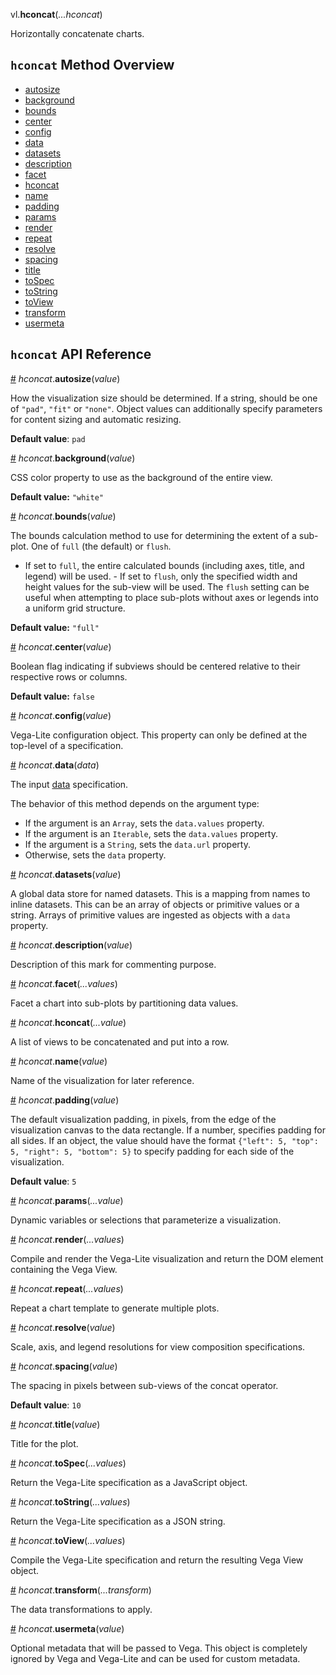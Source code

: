vl.<b>hconcat</b>(<em>...hconcat</em>)

Horizontally concatenate charts.

## <code>hconcat</code> Method Overview

* <a href="#autosize">autosize</a>
* <a href="#background">background</a>
* <a href="#bounds">bounds</a>
* <a href="#center">center</a>
* <a href="#config">config</a>
* <a href="#data">data</a>
* <a href="#datasets">datasets</a>
* <a href="#description">description</a>
* <a href="#facet">facet</a>
* <a href="#hconcat">hconcat</a>
* <a href="#name">name</a>
* <a href="#padding">padding</a>
* <a href="#params">params</a>
* <a href="#render">render</a>
* <a href="#repeat">repeat</a>
* <a href="#resolve">resolve</a>
* <a href="#spacing">spacing</a>
* <a href="#title">title</a>
* <a href="#toSpec">toSpec</a>
* <a href="#toString">toString</a>
* <a href="#toView">toView</a>
* <a href="#transform">transform</a>
* <a href="#usermeta">usermeta</a>

## <code>hconcat</code> API Reference

<a id="autosize" href="#autosize">#</a>
<em>hconcat</em>.<b>autosize</b>(<em>value</em>)

How the visualization size should be determined. If a string, should be one of `"pad"`, `"fit"` or `"none"`. Object values can additionally specify parameters for content sizing and automatic resizing.

__Default value__: `pad`

<a id="background" href="#background">#</a>
<em>hconcat</em>.<b>background</b>(<em>value</em>)

CSS color property to use as the background of the entire view.

__Default value:__ `"white"`

<a id="bounds" href="#bounds">#</a>
<em>hconcat</em>.<b>bounds</b>(<em>value</em>)

The bounds calculation method to use for determining the extent of a sub-plot. One of `full` (the default) or `flush`.

- If set to `full`, the entire calculated bounds (including axes, title, and legend) will be used. - If set to `flush`, only the specified width and height values for the sub-view will be used. The `flush` setting can be useful when attempting to place sub-plots without axes or legends into a uniform grid structure.

__Default value:__ `"full"`

<a id="center" href="#center">#</a>
<em>hconcat</em>.<b>center</b>(<em>value</em>)

Boolean flag indicating if subviews should be centered relative to their respective rows or columns.

__Default value:__ `false`

<a id="config" href="#config">#</a>
<em>hconcat</em>.<b>config</b>(<em>value</em>)

Vega-Lite configuration object. This property can only be defined at the top-level of a specification.

<a id="data" href="#data">#</a>
<em>hconcat</em>.<b>data</b>(<em>data</em>)

The input [data](data) specification.

The behavior of this method depends on the argument type:

- If the argument is an <code>Array</code>, sets the <code>data.values</code> property.
- If the argument is an <code>Iterable</code>, sets the <code>data.values</code> property.
- If the argument is a <code>String</code>, sets the <code>data.url</code> property.
- Otherwise, sets the <code>data</code> property.

<a id="datasets" href="#datasets">#</a>
<em>hconcat</em>.<b>datasets</b>(<em>value</em>)

A global data store for named datasets. This is a mapping from names to inline datasets. This can be an array of objects or primitive values or a string. Arrays of primitive values are ingested as objects with a `data` property.

<a id="description" href="#description">#</a>
<em>hconcat</em>.<b>description</b>(<em>value</em>)

Description of this mark for commenting purpose.

<a id="facet" href="#facet">#</a>
<em>hconcat</em>.<b>facet</b>(<em>...values</em>)

Facet a chart into sub-plots by partitioning data values.

<a id="hconcat" href="#hconcat">#</a>
<em>hconcat</em>.<b>hconcat</b>(<em>...value</em>)

A list of views to be concatenated and put into a row.

<a id="name" href="#name">#</a>
<em>hconcat</em>.<b>name</b>(<em>value</em>)

Name of the visualization for later reference.

<a id="padding" href="#padding">#</a>
<em>hconcat</em>.<b>padding</b>(<em>value</em>)

The default visualization padding, in pixels, from the edge of the visualization canvas to the data rectangle. If a number, specifies padding for all sides. If an object, the value should have the format `{"left": 5, "top": 5, "right": 5, "bottom": 5}` to specify padding for each side of the visualization.

__Default value__: `5`

<a id="params" href="#params">#</a>
<em>hconcat</em>.<b>params</b>(<em>...value</em>)

Dynamic variables or selections that parameterize a visualization.

<a id="render" href="#render">#</a>
<em>hconcat</em>.<b>render</b>(<em>...values</em>)

Compile and render the Vega-Lite visualization and return the DOM element containing the Vega View.

<a id="repeat" href="#repeat">#</a>
<em>hconcat</em>.<b>repeat</b>(<em>...values</em>)

Repeat a chart template to generate multiple plots.

<a id="resolve" href="#resolve">#</a>
<em>hconcat</em>.<b>resolve</b>(<em>value</em>)

Scale, axis, and legend resolutions for view composition specifications.

<a id="spacing" href="#spacing">#</a>
<em>hconcat</em>.<b>spacing</b>(<em>value</em>)

The spacing in pixels between sub-views of the concat operator.

__Default value__: `10`

<a id="title" href="#title">#</a>
<em>hconcat</em>.<b>title</b>(<em>value</em>)

Title for the plot.

<a id="toSpec" href="#toSpec">#</a>
<em>hconcat</em>.<b>toSpec</b>(<em>...values</em>)

Return the Vega-Lite specification as a JavaScript object.

<a id="toString" href="#toString">#</a>
<em>hconcat</em>.<b>toString</b>(<em>...values</em>)

Return the Vega-Lite specification as a JSON string.

<a id="toView" href="#toView">#</a>
<em>hconcat</em>.<b>toView</b>(<em>...values</em>)

Compile the Vega-Lite specification and return the resulting Vega View object.

<a id="transform" href="#transform">#</a>
<em>hconcat</em>.<b>transform</b>(<em>...transform</em>)

The data transformations to apply.

<a id="usermeta" href="#usermeta">#</a>
<em>hconcat</em>.<b>usermeta</b>(<em>value</em>)

Optional metadata that will be passed to Vega. This object is completely ignored by Vega and Vega-Lite and can be used for custom metadata.

